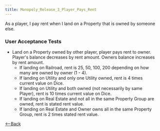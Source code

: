 ```yaml
---
title: Monopoly_Release_3_Player_Pays_Rent
---
```

As a player, I pay rent when I land on a Property that is owned by someone else.

### User Acceptance Tests
* Land on a Property owned by other player, player pays rent to owner. Player's balance decreases by rent amount. Owners balance increases by rent amount.
  * If landing on Railroad, rent is 25, 50, 100, 200 depending on how many are owned by owner (1 - 4).
  * If landing on Utility and only one Utility owned, rent is 4 times current value on Dice.
  * If landing on Utility and both owned (not necessarily by same Player), rent is 10 times current value on Dice.
  * If landing on Real Estate and not all in the same Property Group are owned, rent is stated rent value.
  * If landing on Real Estate and Owner owns all in the same Property Group, rent is 2 times stated rent value.

[<--Back](Monopoly_Release_3_User_Stories)